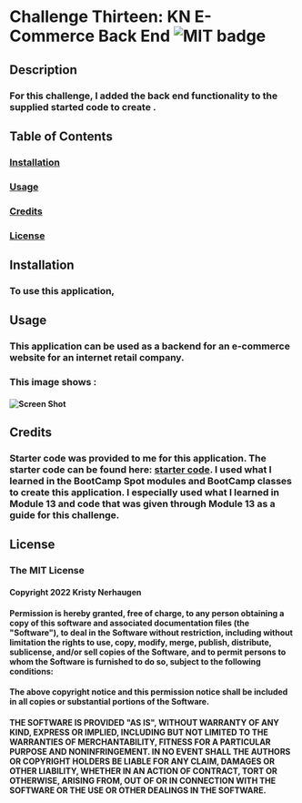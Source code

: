 # Challenge Thirteen: KN E-Commerce Back End ![MIT badge](https://img.shields.io/badge/License-MIT-yellow.svg)

## Description
### For this challenge, I added the back end functionality to the supplied started code to create . 

## Table of Contents 
  ### [Installation](#installation)
  ### [Usage](#usage)
  ### [Credits](#credits) 
  ### [License](#license)

## Installation
### To use this application, 

## Usage
### This application can be used as a backend for an e-commerce website for an internet retail company. 

### This image shows :
#### ![Screen Shot]()


## Credits 
### Starter code was provided to me for this application. The starter code can be found here: [starter code](https://github.com/coding-boot-camp/fantastic-umbrella). I used what I learned in the BootCamp Spot modules and BootCamp classes to create this application. I especially used what I learned in Module 13 and code that was given through Module 13 as a guide for this challenge. 

## License
### The MIT License 
#### Copyright 2022 Kristy Nerhaugen 
#### Permission is hereby granted, free of charge, to any person obtaining a copy of this software and associated documentation files (the "Software"), to deal in the Software without restriction, including without limitation the rights to use, copy, modify, merge, publish, distribute, sublicense, and/or sell copies of the Software, and to permit persons to whom the Software is furnished to do so, subject to the following conditions: 
#### The above copyright notice and this permission notice shall be included in all copies or substantial portions of the Software. 
#### THE SOFTWARE IS PROVIDED "AS IS", WITHOUT WARRANTY OF ANY KIND, EXPRESS OR IMPLIED, INCLUDING BUT NOT LIMITED TO THE WARRANTIES OF MERCHANTABILITY, FITNESS FOR A PARTICULAR PURPOSE AND NONINFRINGEMENT. IN NO EVENT SHALL THE AUTHORS OR COPYRIGHT HOLDERS BE LIABLE FOR ANY CLAIM, DAMAGES OR OTHER LIABILITY, WHETHER IN AN ACTION OF CONTRACT, TORT OR OTHERWISE, ARISING FROM, OUT OF OR IN CONNECTION WITH THE SOFTWARE OR THE USE OR OTHER DEALINGS IN THE SOFTWARE. 